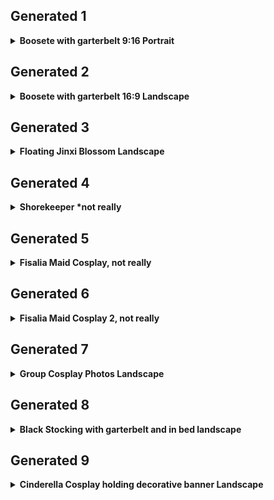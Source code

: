 ## Generated 1
<details>
  <summary><b>Boosete with garterbelt 9:16 Portrait</b></summary>

```prompt
(masterpiece, best quality:1.3, absurdres, ultra-detailed, sharp visuals),
2girls, standing close together, ((one girl in white themed attire, one girl in black themed attire)),
girl_in_white: long flowing (pale lavender-silver hair:1.1) with faint green highlights at tips, (bright red eyes:1.1), small fangs, blushing,
  (possessing a mature and well-developed feminine figure:1.1),
  wearing a (frilly white two-piece outfit designed to flatter a full and shapely silhouette:1.1) consisting of a (scalloped white top with supportive construction and ribbon bow detail) and (matching white frilly bottoms with a generous cut), (long white gloves with frilled cuffs:1.1), (white thigh-high stockings with frilled tops:1.1) held by a (delicate white garter belt:1.2), small simple yellow crown,
girl_in_black: long (golden-blonde hair:1.1), (vivid blue eyes:1.1), pointed elf ears, noticeable curved horns, ornate gold crown, slightly surprised expression,
  (showcasing a curvaceous and womanly physique:1.1),
  wearing an (intricate black floral lace two-piece outfit tailored to highlight a well-proportioned and rounded form:1.1) consisting of a (black lace top with an accommodating fit) and (matching black lace bottoms designed for comfort and curve definition), (black floral lace arm coverings:1.1), (black thigh-high stockings with lace trim:1.1) held by a (black lace garter belt:1.2),
fantasy characters, detailed textures (lace, frills), soft ambient lighting, plain white background.
// <lora:princessboo_style:0.5> <lora:bowsette_style:0.5>
```
<img width="540" height="540" alt="image_1" src="https://github.com/user-attachments/assets/d9c65c1d-3084-4f3d-8276-c8ae6a96168b" />
</details>

## Generated 2
<details>
  <summary><b>Boosete with garterbelt 16:9 Landscape</b></summary>

```prompt
(masterpiece, best quality:1.3, absurdres, ultra-detailed, sharp visuals),
2girls, standing close together, ((one in elegant white attire, one in ornate black attire)),

girl_in_white: long flowing pale lavender-silver hair with soft greenish tint at the tips, bright red eyes, subtle fangs, light blush,
graceful and refined figure, elegant posture,
wearing a frilly white fantasy-themed outfit with scalloped details and ribbon accents, including a fitted top and coordinated skirt with gentle ruffle layers, long white gloves with decorative cuffs, white thigh-high stockings with frill trim, held gently by a white garter accessory, small yellow crown placed neatly on head,

girl_in_black: long golden-blonde hair, vivid blue eyes, pointed elf-like ears, gentle curved horns, ornate gold crown, slightly surprised but composed expression,
confident, well-defined silhouette, regal bearing,
wearing an intricate black fantasy-inspired outfit with floral lace patterns, consisting of an elegant top with soft fabric flow and matching skirt with lace trim, black lace gloves or arm coverings, black thigh-high stockings with lace accents, held by a matching decorative belt,

fantasy setting, delicate frills and lacework, soft ambient lighting, polished white background with minimal distractions, graceful character interaction,

// <lora:princessboo_style:0.5> <lora:bowsette_style:0.5>
```
<img width="540" height="540" alt="qwdadwda" src="https://github.com/user-attachments/assets/09aee459-363a-4e95-afa7-c15505151bcb" />
</details>


## Generated 3
<details>
  <summary><b>Floating Jinxi Blossom Landscape</b></summary>

```prompt
(masterpiece, best quality, ultra-detailed, cinematic lighting, watercolor fantasy style),
1girl, standing gracefully in midair, long pink-white gradient hair flowing elegantly with twin side tails, hair decorated with sakura flowers and hairpin ornaments,
soft golden eyes, delicate facial features, graceful expression, pale smooth skin, long slender legs, soft blushing cheeks, pointed feet in pink ribboned shoes,
wearing a translucent layered hanfu-inspired pink dress with gold embroidery and red silk accents, fluttering sleeves, high side slit, waist ribbon tied into bow,
floating amidst glowing sakura petals and lanterns, night sky with full bright moon, soft fireworks in distance, background includes traditional wooden screen window, maple trees with glowing red-pink leaves, stylized clouds and mountain silhouettes,
fantasy art, moon festival atmosphere, dynamic composition, intricate costume detail, soft magical lighting
```
<img width="540" height="540" alt="image_2" src="https://github.com/user-attachments/assets/801e3ced-5c7e-4f96-9f49-d9e9890257fd" />
</details>

## Generated 4
<details>
  <summary><b>Shorekeeper *not really</b></summary>

```prompt
(masterpiece, best quality, 8k, highly detailed), anime style, fantasy illustration
a beautiful girl with flowing dark-blue and silver hair, wearing an elegant oceanic-themed dress with translucent blue fins and glowing highlights,
standing gracefully on a glowing shoreline at twilight, waves gently washing over her feet, water sparkles and foam splashing around her,
vibrant pink and purple flowers on one side of the beach, golden hour lighting casting soft reflections on wet sand,
calm sea in the background with soft ripples, ethereal atmosphere, dreamy soft shadows, magical particles floating in air,
dynamic wind effect on her hair and outfit, serene expression, barefoot, sense of stillness and grace
```
<img width="540" height="540" alt="image_1 skpng" src="https://github.com/user-attachments/assets/bf0f3ab2-ea06-4c78-8795-6165f6b9901d" />
</details>


## Generated 5
<details>
  <summary><b>Fisalia Maid Cosplay, not really</b></summary>

```prompt
(realistic, ultra-detailed, photo quality, DSLR depth of field, soft lighting),
beautiful female cosplayer with long lavender hair in twin tails, dressed in an ornate royal blue victorian maid costume,
white frilly apron, black gloves, corset details, lace headdress with intricate trims,
standing confidently indoors at a convention hall, piano and purple sakura tree in background,
holding a prop book with metallic details, gentle expression, eye contact with camera,
anime-inspired realism, slight blush, pastel ambient light, cosplay photography style
```
<img width="540" height="540" alt="faeqwfqdwqd" src="https://github.com/user-attachments/assets/4c6eb34c-a153-43aa-bc55-d55af0635c10" />
</details>


## Generated 6
<details>
  <summary><b>Fisalia Maid Cosplay 2, not really</b></summary>

```prompt
photo of a beautiful girl in elaborate blue and white victorian maid cosplay, full-body studio portrait,
high quality, realistic textures, long silky lavender hair tied back, holding steampunk-style book prop,
wearing a ruffled dress with large skirt, gloves, detailed corset, and decorated bonnet headdress,
posing elegantly with a soft smile, soft shadows, natural light from a window, indoor event background with props,
captured with a high-end camera (Canon EOS 5D style), high clarity, cosplay realism with fantasy aesthetic
```
<img width="540" height="540" alt="fisaliamaid2" src="https://github.com/user-attachments/assets/2fc4cfb2-760c-40f6-b221-3a1ad6aa1e1d" />

</details>


## Generated 7
<details>
  <summary><b>Group Cosplay Photos Landscape</b></summary>

```prompt
group cosplay photo, intimate and cozy room environment, six female cosplayers in coordinated pastel and white outfits mimicking anime characters, one sleeping girl on bed surrounded by others, plush bear, open boxes, soft rainbow lighting across the scene, emotional slice-of-life tone, photo realism with anime-inspired styling

<lora:irlAnimeCosplayMood_v1:0.8> <lora:cinematicCosplayPhoto_v1:0.75>
```
<img width="540" height="540" alt="image_6" src="https://github.com/user-attachments/assets/91e46c25-79b7-48e7-8aa9-edc8a39f6ad6" />
</details>

## Generated 8
<details>
  <summary><b>Black Stocking with garterbelt and in bed landscape</b></summary>

```prompt
a woman sitting on a neatly made bed, wearing an elegant black lace garter belt and thigh-high stockings, layered gothic-style maid dress draped softly around her thighs, gently holding up the frills with both hands, ambient daylight filling the room, focus on the textures of lace, stockings, and costume detail, no face visible, composed and elegant
```
<img width="1408" height="768" alt="feqwdfqwdqw" src="https://github.com/user-attachments/assets/3b1ad501-6172-4510-9ab2-9baee4fab2b2" />
</details>


## Generated 9
<details>
  <summary><b>Cinderella Cosplay holding decorative banner Landscape</b></summary>

```prompt
hyper-realistic photo of a beautiful female cosplayer portraying Cinderella from Goddess of Victory: Nikke, dressed in a translucent silver and white fantasy gown with intricate lace embroidery and sheer puff sleeves, long silver hair with soft waves, large white bow and crown accessory, sitting elegantly indoors on a chair, holding a decorative white banner with the text “Risun” in stylish font, soft pastel lighting, subtle makeup with striking blue contact lenses, studio background, high fashion cosplay photo  
<lora:cosplayPhotoVibe_v1.0:0.75> <lora:realCosplayStyle_v1.3:0.6>
```
<img width="1408" height="768" alt="image_4" src="https://github.com/user-attachments/assets/911d7794-a5d4-4fea-96bd-9a33073d4ddb" />
</details>
